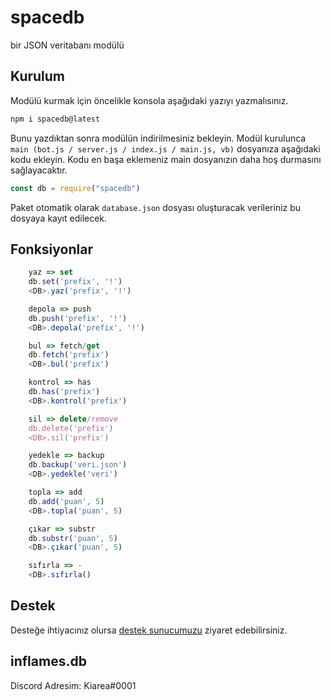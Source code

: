 # spacedb

bir JSON veritabanı modülü

## Kurulum

Modülü kurmak için öncelikle konsola aşağıdaki yazıyı yazmalısınız.

```bash
npm i spacedb@latest
```

Bunu yazdıktan sonra modülün indirilmesiniz bekleyin. Modül kurulunca `main (bot.js / server.js / index.js / main.js, vb)` dosyanıza aşağıdaki kodu ekleyin. Kodu en başa eklemeniz main dosyanızın daha hoş durmasını sağlayacaktır.

```javascript
const db = require("spacedb")
```

Paket otomatik olarak `database.json` dosyası oluşturacak verileriniz bu dosyaya kayıt edilecek.

## Fonksiyonlar

```javascript
    yaz => set
    db.set('prefix', '!')
    <DB>.yaz('prefix', '!')
```

```javascript
    depola => push
    db.push('prefix', '!')
    <DB>.depola('prefix', '!')
```
    
```javascript
    bul => fetch/get 
    db.fetch('prefix')
    <DB>.bul('prefix')
```

```javascript
    kontrol => has
    db.has('prefix')
    <DB>.kontrol('prefix')
```

```javascript
    sil => delete/remove
    db.delete('prefix')
    <DB>.sil('prefix')
```

```javascript
    yedekle => backup
    db.backup('veri.json')
    <DB>.yedekle('veri')
```
    
```javascript
    topla => add
    db.add('puan', 5)
    <DB>.topla('puan', 5)
```

```javascript
    çıkar => substr
    db.substr('puan', 5)
    <DB>.çıkar('puan', 5)
```

```javascript
    sıfırla => -
    <DB>.sıfırla()
```

## Destek

Desteğe ihtiyacınız olursa [destek sunucumuzu](https://discord.gg/a422yhxDg8) ziyaret edebilirsiniz.

## inflames.db

Discord Adresim: Kiarea#0001
